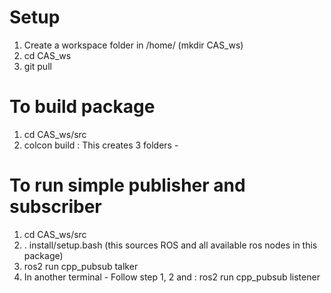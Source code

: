# Setup
1. Create a workspace folder in /home/  (mkdir CAS_ws)
2. cd CAS_ws
3. git pull <this repo>

# To build package
1. cd CAS_ws/src
2. colcon build  : This creates 3 folders - 

# To run simple publisher and subscriber
1. cd CAS_ws/src
2. . install/setup.bash (this sources ROS and all available ros nodes in this package)
3. ros2 run cpp_pubsub talker
4. In another terminal - Follow step 1, 2 and : ros2 run cpp_pubsub listener
